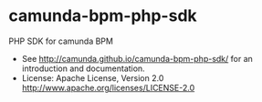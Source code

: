 camunda-bpm-php-sdk
===================

PHP SDK for camunda BPM

* See http://camunda.github.io/camunda-bpm-php-sdk/ for an introduction and documentation.
* License: Apache License, Version 2.0  http://www.apache.org/licenses/LICENSE-2.0
